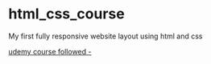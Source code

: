 # html_css_course

My first fully responsive website layout using html and css

[udemy course followed -](ude.my/UC-b24711c6-8e32-4119-9c7c-1e49b2685fbc/)

